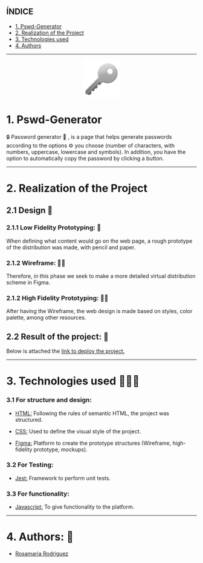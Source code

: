 
## ÍNDICE
* [1. Pswd-Generator](#1-Pswd-Generator )
* [2. Realization of the Project](#2-Realización-del-Proyecto)
* [3. Technologies used](#3-Technologies-used)
* [4. Authors ](#4-Authors )

***

<div align="center">
  <img src="./src/img/key.png" width="100">
</div>

# 1. Pswd-Generator

🔒  Password generator 🔑 , is a page that helps generate passwords  according to the options ⚙️ you choose (number of characters, with numbers, uppercase, lowercase and symbols). In addition, you have the option to automatically copy the password by clicking a button.

***

# 2. Realization of the Project
## 2.1 Design 📱
### 2.1.1 Low Fidelity Prototyping: 📝

When defining what content would go on the web page, a rough prototype of the distribution was made, with pencil and paper.

### 2.1.2 Wireframe: 🙋🏼
Therefore, in this phase we seek to make a more detailed virtual distribution scheme in Figma.

### 2.1.2 High Fidelity Prototyping: 💁🏼
After having the Wireframe, the web design is made based on styles, color palette, among other resources.

## 2.2 Result of the project: 📱

Below is attached the [link to deploy the project.](https://rjrch123.github.io/Pswd-Generator/)

***

# 3. Technologies used 👩🏾‍💻
### 3.1 For structure and design:
-   [HTML:](https://developer.mozilla.org/es/docs/Web/HTML)  Following the rules of semantic HTML, the project was structured.

-   [CSS:](https://developer.mozilla.org/es/docs/Web/CSS) Used to define the visual style of the project.

-   [Figma:](https://www.figma.com) Platform to create the prototype structures (Wireframe, high-fidelity prototype, mockups).

### 3.2 For Testing:
-   [Jest:](https://jestjs.io/docs/es-ES/getting-started)  Framework to perform unit tests.
### 3.3 For functionality:
-   [Javascript:](https://developer.mozilla.org/es/docs/Web/JavaScript)  To give functionality to the platform.

***

# 4. Authors: 📍
-  [Rosamaria Rodriguez](https://github.com/RJRCH122)



